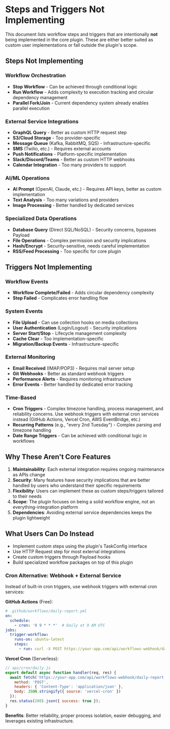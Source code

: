 # Steps and Triggers Not Implementing

This document lists workflow steps and triggers that are intentionally **not** being implemented in the core plugin. These are either better suited as custom user implementations or fall outside the plugin's scope.

## Steps Not Implementing

### Workflow Orchestration
- **Stop Workflow** - Can be achieved through conditional logic
- **Run Workflow** - Adds complexity to execution tracking and circular dependency management
- **Parallel Fork/Join** - Current dependency system already enables parallel execution

### External Service Integrations
- **GraphQL Query** - Better as custom HTTP request step
- **S3/Cloud Storage** - Too provider-specific
- **Message Queue** (Kafka, RabbitMQ, SQS) - Infrastructure-specific
- **SMS** (Twilio, etc.) - Requires external accounts
- **Push Notifications** - Platform-specific implementation
- **Slack/Discord/Teams** - Better as custom HTTP webhooks
- **Calendar Integration** - Too many providers to support

### AI/ML Operations
- **AI Prompt** (OpenAI, Claude, etc.) - Requires API keys, better as custom implementation
- **Text Analysis** - Too many variations and providers
- **Image Processing** - Better handled by dedicated services

### Specialized Data Operations
- **Database Query** (Direct SQL/NoSQL) - Security concerns, bypasses Payload
- **File Operations** - Complex permission and security implications
- **Hash/Encrypt** - Security-sensitive, needs careful implementation
- **RSS/Feed Processing** - Too specific for core plugin

## Triggers Not Implementing

### Workflow Events
- **Workflow Complete/Failed** - Adds circular dependency complexity
- **Step Failed** - Complicates error handling flow

### System Events
- **File Upload** - Can use collection hooks on media collections
- **User Authentication** (Login/Logout) - Security implications
- **Server Start/Stop** - Lifecycle management complexity
- **Cache Clear** - Too implementation-specific
- **Migration/Backup Events** - Infrastructure-specific

### External Monitoring
- **Email Received** (IMAP/POP3) - Requires mail server setup
- **Git Webhooks** - Better as standard webhook triggers
- **Performance Alerts** - Requires monitoring infrastructure
- **Error Events** - Better handled by dedicated error tracking

### Time-Based
- **Cron Triggers** - Complex timezone handling, process management, and reliability concerns. Use webhook triggers with external cron services instead (GitHub Actions, Vercel Cron, AWS EventBridge, etc.)
- **Recurring Patterns** (e.g., "every 2nd Tuesday") - Complex parsing and timezone handling
- **Date Range Triggers** - Can be achieved with conditional logic in workflows

## Why These Aren't Core Features

1. **Maintainability**: Each external integration requires ongoing maintenance as APIs change
2. **Security**: Many features have security implications that are better handled by users who understand their specific requirements
3. **Flexibility**: Users can implement these as custom steps/triggers tailored to their needs
4. **Scope**: The plugin focuses on being a solid workflow engine, not an everything-integration platform
5. **Dependencies**: Avoiding external service dependencies keeps the plugin lightweight

## What Users Can Do Instead

- Implement custom steps using the plugin's TaskConfig interface
- Use HTTP Request step for most external integrations  
- Create custom triggers through Payload hooks
- Build specialized workflow packages on top of this plugin

### Cron Alternative: Webhook + External Service

Instead of built-in cron triggers, use webhook triggers with external cron services:

**GitHub Actions** (Free):
```yaml
# .github/workflows/daily-report.yml
on:
  schedule:
    - cron: '0 9 * * *'  # Daily at 9 AM UTC
jobs:
  trigger-workflow:
    runs-on: ubuntu-latest
    steps:
      - run: curl -X POST https://your-app.com/api/workflows-webhook/daily-report
```

**Vercel Cron** (Serverless):
```js
// api/cron/daily.js
export default async function handler(req, res) {
  await fetch('https://your-app.com/api/workflows-webhook/daily-report', {
    method: 'POST',
    headers: { 'Content-Type': 'application/json' },
    body: JSON.stringify({ source: 'vercel-cron' })
  });
  res.status(200).json({ success: true });
}
```

**Benefits**: Better reliability, proper process isolation, easier debugging, and leverages existing infrastructure.